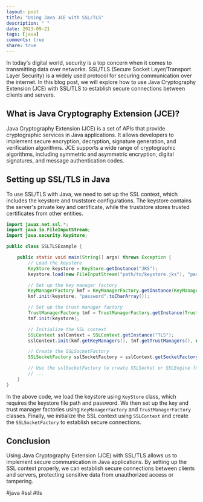 ```yaml
---
layout: post
title: "Using Java JCE with SSL/TLS"
description: " "
date: 2023-09-21
tags: [java]
comments: true
share: true
---
```


In today's digital world, security is a top concern when it comes to transmitting data over networks. SSL/TLS (Secure Socket Layer/Transport Layer Security) is a widely used protocol for securing communication over the internet. In this blog post, we will explore how to use Java Cryptography Extension (JCE) with SSL/TLS to establish secure connections between clients and servers.

## What is Java Cryptography Extension (JCE)?

Java Cryptography Extension (JCE) is a set of APIs that provide cryptographic services in Java applications. It allows developers to implement secure encryption, decryption, signature generation, and verification algorithms. JCE supports a wide range of cryptographic algorithms, including symmetric and asymmetric encryption, digital signatures, and message authentication codes.

## Setting up SSL/TLS in Java

To use SSL/TLS with Java, we need to set up the SSL context, which includes the keystore and truststore configurations. The keystore contains the server's private key and certificate, while the truststore stores trusted certificates from other entities.

```java
import javax.net.ssl.*;
import java.io.FileInputStream;
import java.security.KeyStore;

public class SSLTLSExample {

    public static void main(String[] args) throws Exception {
        // Load the keystore
        KeyStore keystore = KeyStore.getInstance("JKS");
        keystore.load(new FileInputStream("path/to/keystore.jks"), "password".toCharArray());

        // Set up the key manager factory
        KeyManagerFactory kmf = KeyManagerFactory.getInstance(KeyManagerFactory.getDefaultAlgorithm());
        kmf.init(keystore, "password".toCharArray());

        // Set up the trust manager factory
        TrustManagerFactory tmf = TrustManagerFactory.getInstance(TrustManagerFactory.getDefaultAlgorithm());
        tmf.init(keystore);

        // Initialize the SSL context
        SSLContext sslContext = SSLContext.getInstance("TLS");
        sslContext.init(kmf.getKeyManagers(), tmf.getTrustManagers(), null);

        // Create the SSLSocketFactory
        SSLSocketFactory sslSocketFactory = sslContext.getSocketFactory();

        // Use the sslSocketFactory to create SSLSocket or SSLEngine for secure communication
        // ...
    }
}
```

In the above code, we load the keystore using `KeyStore` class, which requires the keystore file path and password. We then set up the key and trust manager factories using `KeyManagerFactory` and `TrustManagerFactory` classes. Finally, we initialize the SSL context using `SSLContext` and create the `SSLSocketFactory` to establish secure connections.

## Conclusion

Using Java Cryptography Extension (JCE) with SSL/TLS allows us to implement secure communication in Java applications. By setting up the SSL context properly, we can establish secure connections between clients and servers, protecting sensitive data from unauthorized access or tampering.

#java #ssl #tls